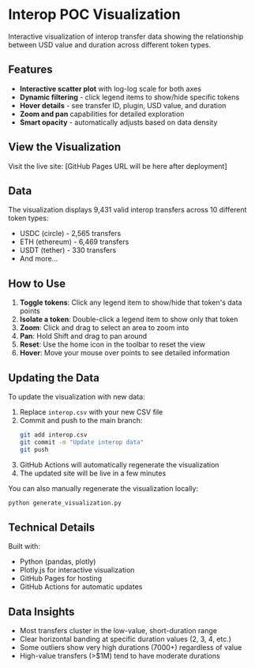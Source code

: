 # Interop POC Visualization

Interactive visualization of interop transfer data showing the relationship between USD value and duration across different token types.

## Features

- **Interactive scatter plot** with log-log scale for both axes
- **Dynamic filtering** - click legend items to show/hide specific tokens
- **Hover details** - see transfer ID, plugin, USD value, and duration
- **Zoom and pan** capabilities for detailed exploration
- **Smart opacity** - automatically adjusts based on data density

## View the Visualization

Visit the live site: [GitHub Pages URL will be here after deployment]

## Data

The visualization displays 9,431 valid interop transfers across 10 different token types:
- USDC (circle) - 2,565 transfers
- ETH (ethereum) - 6,469 transfers
- USDT (tether) - 330 transfers
- And more...

## How to Use

1. **Toggle tokens**: Click any legend item to show/hide that token's data points
2. **Isolate a token**: Double-click a legend item to show only that token
3. **Zoom**: Click and drag to select an area to zoom into
4. **Pan**: Hold Shift and drag to pan around
5. **Reset**: Use the home icon in the toolbar to reset the view
6. **Hover**: Move your mouse over points to see detailed information

## Updating the Data

To update the visualization with new data:

1. Replace `interop.csv` with your new CSV file
2. Commit and push to the main branch:
   ```bash
   git add interop.csv
   git commit -m "Update interop data"
   git push
   ```
3. GitHub Actions will automatically regenerate the visualization
4. The updated site will be live in a few minutes

You can also manually regenerate the visualization locally:
```bash
python generate_visualization.py
```

## Technical Details

Built with:
- Python (pandas, plotly)
- Plotly.js for interactive visualization
- GitHub Pages for hosting
- GitHub Actions for automatic updates

## Data Insights

- Most transfers cluster in the low-value, short-duration range
- Clear horizontal banding at specific duration values (2, 3, 4, etc.)
- Some outliers show very high durations (7000+) regardless of value
- High-value transfers (>$1M) tend to have moderate durations
